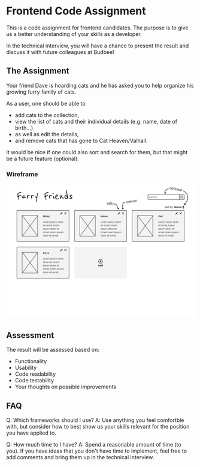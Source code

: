 # Frontend Code Assignment

This is a code assignment for frontend candidates. The purpose is to give us a better understanding of your skills as a developer.

In the technical interview, you will have a chance to present the result and discuss it with future colleagues at Budbee!

## The Assignment

Your friend Dave is hoarding cats and he has asked you to help organize his growing furry family of cats.

As a user, one should be able to 
- add cats to the collection,
- view the list of cats and their individual details (e.g. name, date of birth...)
- as well as edit the details,
- and remove cats that has gone to Cat Heaven/Valhall.

It would be nice if one could also sort and search for them, but that might be a future feature (optional).

### Wireframe

![Furry Friends](https://github.com/budbee/frontend-assignment/blob/master/FurryFriends_WireFrame.png "Furry Friends Wireframe")

## Assessment

The result will be assessed based on:
- Functionality
- Usability
- Code readability
- Code testability
- Your thoughts on possible improvements

## FAQ
Q: Which frameworks should I use? 
A: Use anything you feel comfortble with, but consider how to best show us your skills relevant for the position you have applied to.

Q: How much time to I have? 
A: Spend a reasonable amount of time (to you). If you have ideas that you don't have time to implement, feel free to add comments and bring them up in the technical interview.
